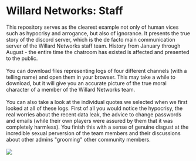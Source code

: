 # Willard Networks: Staff
This repository serves as the clearest example not only of human vices such as hypocrisy and arrogance, but also of ignorance. It presents the true story of the discord server, which is the de facto main communication server of the Willard Networks staff team. History from January through August - the entire time the chatroom has existed is affected and presented to the public.
\
\
You can download files representing logs of four different channels (with a telling name) and open them in your browser. This may take a while to download, but it will give you an accurate picture of the true moral character of a member of the Willard Networks team.
\
\
You can also take a look at the individual quotes we selected when we first looked at all of these logs. First of all you would notice the hypocrisy, the real worries about the recent data leak, the advice to change passwords and emails (while their own players were assured by them that it was completely harmless). You finish this with a sense of genuine disgust at the incredible sexual perversion of the team members and their discussions about other admins "grooming" other community members.
\
\
![](https://github.com/user-attachments/assets/3f7c321d-8ae3-4d16-b3fc-80d2c4a915f6)
